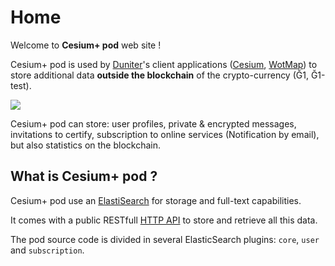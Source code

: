 # Home

Welcome to **Cesium+ pod** web site !

Cesium+ pod is used by [Duniter](http://duniter.org)'s client applications ([Cesium](https://github.com/duniter/cesium), [WotMap](https://duniter.normandie-libre.fr/wotmap/)) to store additional data **outside the blockchain** of the crypto-currency (Ğ1, Ğ1-test).

<img src="./images/logos/logo_200px.png"/>

Cesium+ pod can store: user profiles, private & encrypted messages, invitations to certify, subscription to online services (Notification by email), but also statistics on the blockchain.  

## What is Cesium+ pod ?

Cesium+ pod use an [ElastiSearch](./ES.html) for storage and full-text capabilities. 

It comes with a public RESTfull [HTTP API](./REST_API.html) to store and retrieve all this data.

The pod source code is divided in several ElasticSearch plugins: `core`, `user` and `subscription`.

